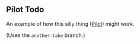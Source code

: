 Pilot Todo
----------

An example of how this silly thing ([Pilot](https://github.com/wartman/pilot/tree/another-take)) might work.

(Uses the `another-take` branch.)
